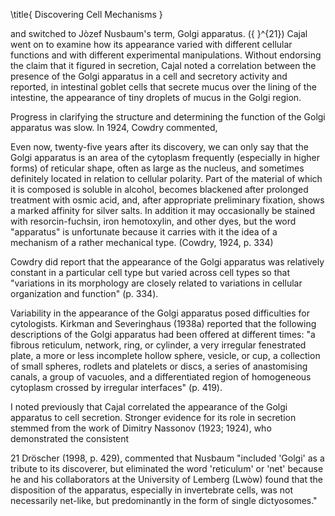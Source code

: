 \title{
Discovering Cell Mechanisms
}

and switched to Jòzef Nusbaum's term, Golgi apparatus. \({ }^{21}\) Cajal went on to examine how its appearance varied with different cellular functions and with different experimental manipulations. Without endorsing the claim that it figured in secretion, Cajal noted a correlation between the presence of the Golgi apparatus in a cell and secretory activity and reported, in intestinal goblet cells that secrete mucus over the lining of the intestine, the appearance of tiny droplets of mucus in the Golgi region.

Progress in clarifying the structure and determining the function of the Golgi apparatus was slow. In 1924, Cowdry commented,

Even now, twenty-five years after its discovery, we can only say that the Golgi apparatus is an area of the cytoplasm frequently (especially in higher forms) of reticular shape, often as large as the nucleus, and sometimes definitely located in relation to cellular polarity. Part of the material of which it is composed is soluble in alcohol, becomes blackened after prolonged treatment with osmic acid, and, after appropriate preliminary fixation, shows a marked affinity for silver salts. In addition it may occasionally be stained with resorcin-fuchsin, iron hemotoxylin, and other dyes, but the word "apparatus" is unfortunate because it carries with it the idea of a mechanism of a rather mechanical type. (Cowdry, 1924, p. 334)

Cowdry did report that the appearance of the Golgi apparatus was relatively constant in a particular cell type but varied across cell types so that "variations in its morphology are closely related to variations in cellular organization and function" (p. 334).

Variability in the appearance of the Golgi apparatus posed difficulties for cytologists. Kirkman and Severinghaus (1938a) reported that the following descriptions of the Golgi apparatus had been offered at different times: "a fibrous reticulum, network, ring, or cylinder, a very irregular fenestrated plate, a more or less incomplete hollow sphere, vesicle, or cup, a collection of small spheres, rodlets and platelets or discs, a series of anastomising canals, a group of vacuoles, and a differentiated region of homogeneous cytoplasm crossed by irregular interfaces" (p. 419).

I noted previously that Cajal correlated the appearance of the Golgi apparatus to cell secretion. Stronger evidence for its role in secretion stemmed from the work of Dimitry Nassonov (1923; 1924), who demonstrated the consistent

21 Dröscher (1998, p. 429), commented that Nusbaum "included 'Golgi' as a tribute to its discoverer, but eliminated the word 'reticulum' or 'net' because he and his collaborators at the University of Lemberg (Lwòw) found that the disposition of the apparatus, especially in invertebrate cells, was not necessarily net-like, but predominantly in the form of single dictyosomes."